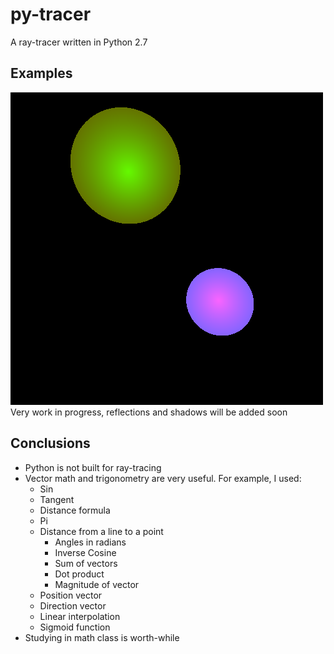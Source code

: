 # py-tracer
A ray-tracer written in Python 2.7

## Examples

![Image Could Not Load.](/frame.png "Some Simple Spheres")  
Very work in progress, reflections and shadows will be added soon

## Conclusions

- Python is not built for ray-tracing
- Vector math and trigonometry are very useful.  For example, I used:
  - Sin
  - Tangent
  - Distance formula
  - Pi
  - Distance from a line to a point
    - Angles in radians
    - Inverse Cosine
    - Sum of vectors
    - Dot product
    - Magnitude of vector
  - Position vector
  - Direction vector
  - Linear interpolation
  - Sigmoid function
- Studying in math class is worth-while
